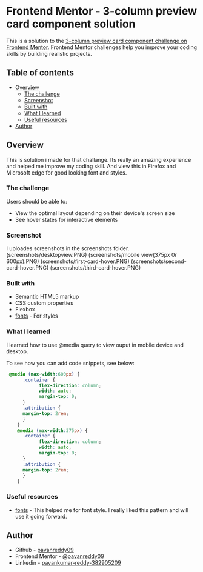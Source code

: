 # Frontend Mentor - 3-column preview card component solution

This is a solution to the [3-column preview card component challenge on Frontend Mentor](https://www.frontendmentor.io/challenges/3column-preview-card-component-pH92eAR2-). Frontend Mentor challenges help you improve your coding skills by building realistic projects. 

## Table of contents

- [Overview](#overview)
  - [The challenge](#the-challenge)
  - [Screenshot](#screenshot)
  - [Built with](#built-with)
  - [What I learned](#what-i-learned)
  - [Useful resources](#useful-resources)
- [Author](#author)

## Overview
   This is solution i made for that challange.
   Its really an amazing experience and helped me improve my coding skill.
   And view this in Firefox and Microsoft edge for good looking font and styles.
### The challenge

Users should be able to:

- View the optimal layout depending on their device's screen size
- See hover states for interactive elements

### Screenshot

I uploades screenshots in the screenshots folder.
(screenshots/desktopview.PNG)
(screenshots/mobile view(375px 0r 600px).PNG)
(screenshots/first-card-hover.PNG)
(screenshots/second-card-hover.PNG)
(screenshots/third-card-hover.PNG)

### Built with

- Semantic HTML5 markup
- CSS custom properties
- Flexbox
- [fonts](https://fonts.google.com/) - For styles

### What I learned

I learned how to use @media query to view ouput in mobile device and desktop.

To see how you can add code snippets, see below:

```css
 @media (max-width:600px) {
      .container {
            flex-direction: column;
            width: auto;
            margin-top: 0;
      }
      .attribution { 
      margin-top: 2rem;
      }
    }
    @media (max-width:375px) {
      .container {
            flex-direction: column;
            width: auto;
            margin-top: 0;
      }
      .attribution { 
      margin-top: 2rem;
      }
    }
```

### Useful resources

- [fonts](https://fonts.google.com) - This helped me for font style. I really liked this pattern and will use it going forward.


## Author

- Github - [pavanreddy09](https://github.com/pavanreddy09)
- Frontend Mentor - [@pavanreddy09](https://www.frontendmentor.io/profile/pavanreddy09)
- Linkedin - [pavankumar-reddy-382905209](https://www.linkedin.com/in/pavankumar-reddy-382905209/)

